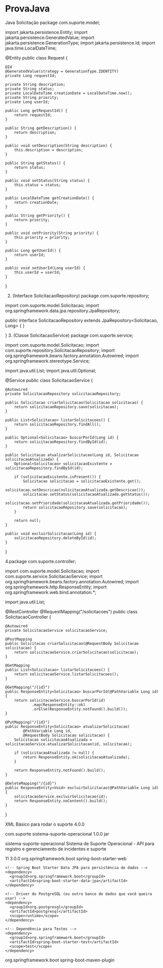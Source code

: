# ProvaJava
Java
Solicitação 
package com.suporte.model;

import jakarta.persistence.Entity;
import jakarta.persistence.GeneratedValue;
import jakarta.persistence.GenerationType;
import jakarta.persistence.Id;
import java.time.LocalDateTime;

@Entity
public class Request {

    @Id
    @GeneratedValue(strategy = GenerationType.IDENTITY)
    private Long requestId;

    private String description;
    private String status;
    private LocalDateTime creationDate = LocalDateTime.now();
    private String priority;
    private Long userId;

    public Long getRequestId() {
        return requestId;
    }

    public String getDescription() {
        return description;
    }

    public void setDescription(String description) {
        this.description = description;
    }

    public String getStatus() {
        return status;
    }

    public void setStatus(String status) {
        this.status = status;
    }

    public LocalDateTime getCreationDate() {
        return creationDate;
    }

    public String getPriority() {
        return priority;
    }

    public void setPriority(String priority) {
        this.priority = priority;
    }

    public Long getUserId() {
        return userId;
    }

    public void setUserId(Long userId) {
        this.userId = userId;
    }
}


2. (Interface SolicitacaoRepository)
package com.suporte.repository;

import com.suporte.model.Solicitacao;
import org.springframework.data.jpa.repository.JpaRepository;

public interface SolicitacaoRepository extends JpaRepository<Solicitacao, Long> {
}

}
3.  (Classe SolicitacaoService)
package com.suporte.service;

import com.suporte.model.Solicitacao;
import com.suporte.repository.SolicitacaoRepository;
import org.springframework.beans.factory.annotation.Autowired;
import org.springframework.stereotype.Service;

import java.util.List;
import java.util.Optional;

@Service
public class SolicitacaoService {

    @Autowired
    private SolicitacaoRepository solicitacaoRepository;

    public Solicitacao criarSolicitacao(Solicitacao solicitacao) {
        return solicitacaoRepository.save(solicitacao);
    }

    public List<Solicitacao> listarSolicitacoes() {
        return solicitacaoRepository.findAll();
    }

    public Optional<Solicitacao> buscarPorId(Long id) {
        return solicitacaoRepository.findById(id);
    }

    public Solicitacao atualizarSolicitacao(Long id, Solicitacao solicitacaoAtualizada) {
        Optional<Solicitacao> solicitacaoExistente = solicitacaoRepository.findById(id);
        
        if (solicitacaoExistente.isPresent()) {
            Solicitacao solicitacao = solicitacaoExistente.get();
            solicitacao.setDescricao(solicitacaoAtualizada.getDescricao());
            solicitacao.setStatus(solicitacaoAtualizada.getStatus());
            solicitacao.setPrioridade(solicitacaoAtualizada.getPrioridade());
            return solicitacaoRepository.save(solicitacao);
        }
        
        return null;
    }

    public void excluirSolicitacao(Long id) {
        solicitacaoRepository.deleteById(id);
    }
}


4.package com.suporte.controller;

import com.suporte.model.Solicitacao;
import com.suporte.service.SolicitacaoService;
import org.springframework.beans.factory.annotation.Autowired;
import org.springframework.http.ResponseEntity;
import org.springframework.web.bind.annotation.*;

import java.util.List;

@RestController
@RequestMapping("/solicitacoes")
public class SolicitacaoController {

    @Autowired
    private SolicitacaoService solicitacaoService;

    @PostMapping
    public Solicitacao criarSolicitacao(@RequestBody Solicitacao solicitacao) {
        return solicitacaoService.criarSolicitacao(solicitacao);
    }

    @GetMapping
    public List<Solicitacao> listarSolicitacoes() {
        return solicitacaoService.listarSolicitacoes();
    }

    @GetMapping("/{id}")
    public ResponseEntity<Solicitacao> buscarPorId(@PathVariable Long id) {
        return solicitacaoService.buscarPorId(id)
                .map(ResponseEntity::ok)
                .orElse(ResponseEntity.notFound().build());
    }

    @PutMapping("/{id}")
    public ResponseEntity<Solicitacao> atualizarSolicitacao(
            @PathVariable Long id, 
            @RequestBody Solicitacao solicitacao) {
        Solicitacao solicitacaoAtualizada = solicitacaoService.atualizarSolicitacao(id, solicitacao);
        
        if (solicitacaoAtualizada != null) {
            return ResponseEntity.ok(solicitacaoAtualizada);
        }
        
        return ResponseEntity.notFound().build();
    }

    @DeleteMapping("/{id}")
    public ResponseEntity<Void> excluirSolicitacao(@PathVariable Long id) {
        solicitacaoService.excluirSolicitacao(id);
        return ResponseEntity.noContent().build();
    }
}

XML Básico para rodar o suporte
<project xmlns="http://maven.apache.org/POM/4.0.0"
         xmlns:xsi="http://www.w3.org/2001/XMLSchema-instance"
         xsi:schemaLocation="http://maven.apache.org/POM/4.0.0 http://maven.apache.org/xsd/maven-4.0.0.xsd">
  <modelVersion>4.0.0</modelVersion>

  <groupId>com.suporte</groupId>
  <artifactId>sistema-suporte-operacional</artifactId>
  <version>1.0.0</version>
  <packaging>jar</packaging>

  <name>sistema-suporte-operacional</name>
  <description>Sistema de Suporte Operacional - API para registro e gerenciamento de incidentes e suporte</description>

  <properties>
    <java.version>11</java.version>
    <spring-boot.version>3.0.0</spring-boot.version>
  </properties>

  <dependencies>
    <!-- Spring Boot Starter Web para APIs RESTful -->
    <dependency>
      <groupId>org.springframework.boot</groupId>
      <artifactId>spring-boot-starter-web</artifactId>
    </dependency>

    <!-- Spring Boot Starter Data JPA para persistência de dados -->
    <dependency>
      <groupId>org.springframework.boot</groupId>
      <artifactId>spring-boot-starter-data-jpa</artifactId>
    </dependency>

    <!-- Driver do PostgreSQL (ou outro banco de dados que você queira usar) -->
    <dependency>
      <groupId>org.postgresql</groupId>
      <artifactId>postgresql</artifactId>
      <scope>runtime</scope>
    </dependency>

    <!-- Dependência para Testes -->
    <dependency>
      <groupId>org.springframework.boot</groupId>
      <artifactId>spring-boot-starter-test</artifactId>
      <scope>test</scope>
    </dependency>
  </dependencies>

  <build>
    <plugins>
      <!-- Plugin do Spring Boot para empacotamento e execução -->
      <plugin>
        <groupId>org.springframework.boot</groupId>
        <artifactId>spring-boot-maven-plugin</artifactId>
      </plugin>
    </plugins>
  </build>
</project>


